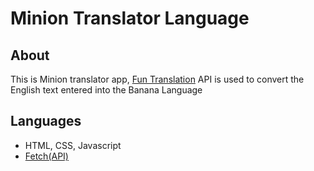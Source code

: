 # Minion Translator Language

## About
This is Minion translator app, [Fun Translation](https://funtranslations.com/api/) API is used to convert the English text entered into the Banana Language

## Languages
- HTML, CSS, Javascript
- [Fetch(API)](https://developer.mozilla.org/en-US/docs/Web/API/Fetch_API/Using_Fetch)

